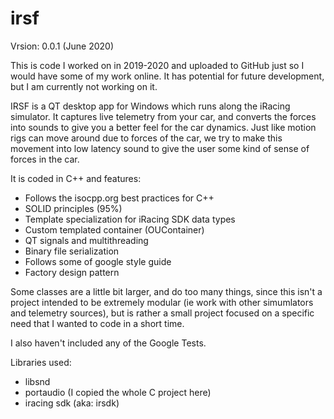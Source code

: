 # irsf

Vrsion: 0.0.1  	(June 2020)

This is code I worked on in 2019-2020 and uploaded to GitHub just so I would have some of my work online. It has potential for future development, but I am currently not working on it.

IRSF is a QT desktop app for Windows which runs along the iRacing simulator. It captures live telemetry from your car, and converts the forces into sounds to give you a better feel for the car dynamics.
Just like motion rigs can move around due to forces of the car, we try to make this movement into low latency sound to give the user some kind of sense of forces in the car.

It is coded in C++ and features:
- Follows the isocpp.org best practices for C++
- SOLID principles (95%)
- Template specialization for iRacing SDK data types
- Custom templated container (OUContainer)
- QT signals and multithreading
- Binary file serialization
- Follows some of google style guide
- Factory design pattern

Some classes are a little bit larger, and do too many things, since this isn't a project intended to be extremely modular (ie work with other simumlators and telemetry sources), but is rather a small project focused on a specific need that I wanted to code in a short time.

I also haven't included any of the Google Tests.

Libraries used:
- libsnd 
- portaudio (I copied the whole C project here)
- iracing sdk (aka: irsdk)

